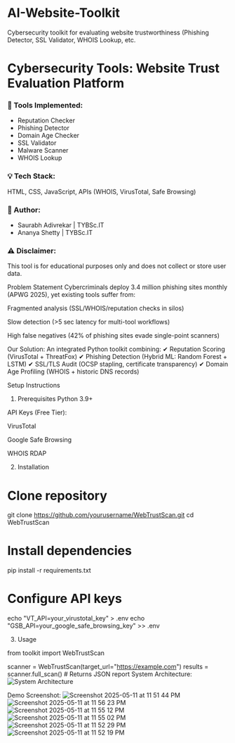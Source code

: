 # AI-Website-Toolkit
Cybersecurity toolkit for evaluating website trustworthiness (Phishing Detector, SSL Validator, WHOIS Lookup, etc.
# Cybersecurity Tools: Website Trust Evaluation Platform

### 🔐 Tools Implemented:
- Reputation Checker
- Phishing Detector
- Domain Age Checker
- SSL Validator
- Malware Scanner
- WHOIS Lookup

### 💡 Tech Stack:
HTML, CSS, JavaScript, APIs (WHOIS, VirusTotal, Safe Browsing)

### 📌 Author:
- Saurabh Adivrekar | TYBSc.IT 
- Ananya Shetty | TYBSc.IT 

### ⚠️ Disclaimer:
This tool is for educational purposes only and does not collect or store user data.

Problem Statement
Cybercriminals deploy 3.4 million phishing sites monthly (APWG 2025), yet existing tools suffer from:

Fragmented analysis (SSL/WHOIS/reputation checks in silos)

Slow detection (>5 sec latency for multi-tool workflows)

High false negatives (42% of phishing sites evade single-point scanners)

Our Solution:
An integrated Python toolkit combining:
✔ Reputation Scoring (VirusTotal + ThreatFox)
✔ Phishing Detection (Hybrid ML: Random Forest + LSTM)
✔ SSL/TLS Audit (OCSP stapling, certificate transparency)
✔ Domain Age Profiling (WHOIS + historic DNS records)

Setup Instructions
1. Prerequisites
Python 3.9+

API Keys (Free Tier):

VirusTotal

Google Safe Browsing

WHOIS RDAP

2. Installation

# Clone repository
git clone https://github.com/yourusername/WebTrustScan.git
cd WebTrustScan

# Install dependencies
pip install -r requirements.txt

# Configure API keys
echo "VT_API=your_virustotal_key" > .env
echo "GSB_API=your_google_safe_browsing_key" >> .env

3. Usage

from toolkit import WebTrustScan

scanner = WebTrustScan(target_url="https://example.com")
results = scanner.full_scan()  # Returns JSON report
  System Architecture:
 ![System Architecture](https://github.com/user-attachments/assets/019f62af-af81-498e-82a7-cd517821d0ff)

Demo Screenshot:
![Screenshot 2025-05-11 at 11 51 44 PM](https://github.com/user-attachments/assets/81fbe3c1-c501-430b-a70a-eec52634b1fb)
![Screenshot 2025-05-11 at 11 56 23 PM](https://github.com/user-attachments/assets/ba476f30-5d47-4025-994e-a20001d81c9f)
![Screenshot 2025-05-11 at 11 55 12 PM](https://github.com/user-attachments/assets/a26321cb-33ab-456a-9d63-aa9001f978fc)
![Screenshot 2025-05-11 at 11 55 02 PM](https://github.com/user-attachments/assets/ee26b255-d8af-4b88-abd9-bdeaa1c7405f)
![Screenshot 2025-05-11 at 11 52 29 PM](https://github.com/user-attachments/assets/bd301ee7-d3d0-4726-afd5-2deabd69cc87)
![Screenshot 2025-05-11 at 11 52 19 PM](https://github.com/user-attachments/assets/7bd1d71c-2697-4e7c-9b4b-3428f9f2cd06)
